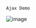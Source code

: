                                                                        Ajax Demo
                                                                       
 ![image](https://github.com/shardapatil/ASP.Net_Examples/assets/53011896/8216b35c-9edf-4bb8-8167-6874ba964cea)
